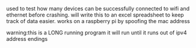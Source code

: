 used to test how many devices can be successfully connected to wifi and ethernet before crashing. will write this to an excel spreadsheet to keep track of data easier. works on a raspberry pi by spoofing the mac address

warning:this is a LONG running program
it will run until it runs out of ipv4 address endings